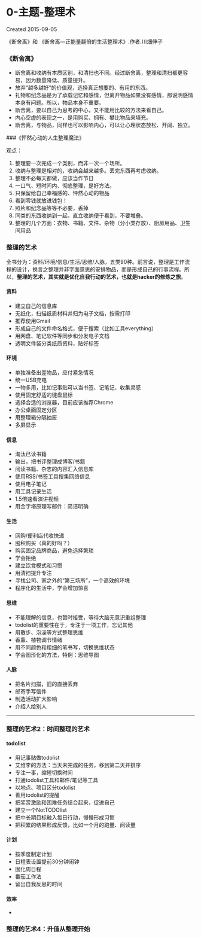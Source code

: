 # 0-主题-整理术

Created 2015-09-05

《断舍离》和 《断舍离—正能量翻倍的生活整理术》.作者.川畑伸子

### 《断舍离》

* 断舍离和收纳有本质区别，和清扫也不同。经过断舍离，整理和清扫都更容易，因为数量降低、质量提升。
* 放弃“越多越好”的价值观，选择真正想要的、有用的东西。
* 礼物和纪念品是为了承载记忆和感情，但离开物品如果没有感情，那说明感情本身有问题。所以，物品本身不重要。
* 断舍离，要以自己为思考的中心，又不能用比较的方法来看自己。
* 内心空虚的表现之一，是用购买、拥有、攀比物品来填充。
* 断舍离，与物品，同样也可以影响内心，可以让心理状态放松、开阔、独立。


###《怦然心动的人生整理魔法》

观点：
1. 整理要一次完成一个类别，而非一次一个场所。
2. 收纳与整理是相对的，收纳会越来越多。丢完东西再考虑收纳。
3. 整理不必每天都做，应该当作节日
4. 一口气、短时间内、彻底整理，是好方法。
5. 只保留给自己幸福感的、怦然心动的物品
6. 看到零钱就放进钱包！
7. 照片和纪念品等等不必要，丢掉
8. 同类的东西收纳到一起，直立收纳便于看到，不要堆叠。
9. 整理的几个方面：衣物、书籍、文件、杂物（分小类存放）、厨房用品、卫生间用品

### 整理的艺术

全书分为：资料/环境/信息/生活/思维/人脉，五类90种。前言说，整理是工作流程的设计，换言之整理并非字面意思的安排物品，而是形成自己的行事流程。所以，**整理的艺术，其实就是优化自我行动的艺术，也就是hacker的修炼之旅**。

#### 资料

- 建立自己的信息库
- 无纸化，扫描纸质材料并归为电子文档，按需打印
- 推荐使用Gmail
- 形成自己的文件命名格式，便于搜索（比如工具everything）
- 用网盘、笔记软件等同步和分发电子文档
- 透明文件袋分类纸质资料，贴好标签

#### 环境

- 单独准备出差物品，应付紧急情况
- 统一USB充电
- 一物多用，比如记事贴可以当书签、记笔记、收集灵感
- 使用固定舒适的键盘鼠标
- 选择合适的浏览器，目前应该推荐Chrome
- 办公桌面固定分区
- 用整理箱分隔抽屉
- 多屏显示

#### 信息

- 淘汰已读书籍
- 输出，把书评整理成博客/书籍
- 阅读书籍、杂志的内容汇入信息库
- 使用RSS/书签工具搜集网络信息
- 使用电子笔记
- 用工具记录生活
- 1.5倍速看演讲视频
- 用金字塔原理写邮件：简洁明确

#### 生活

- 网购/便利店代收快递
- 囤积购买（真的好吗？）
- 购买固定品牌商品，避免选择繁琐
- 学会拒绝
- 建立饮食模式和习惯
- 用清扫提升专注
- 寻找公司、家之外的“第三场所”，一个高效的环境
- 程序化的生活中，学会增加惊喜

#### 思维

- 不能理解的信息，也暂时接受，等待大脑无意识重组整理
- todolist的重要性在于，专注于一项工作，忘记其他
- 用散步、泡澡等方式整理思维
- 香薰、植物调节情绪
- 用不同颜色和粗细的笔书写，切换思维状态
- 学会图形化的方法，特例：思维导图

#### 人脉

- 把名片扫描，旧的直接丢弃
- 邮寄手写信件
- 制造活动扩大影响
- 介绍人给别人 

---


### 整理的艺术2：时间整理的艺术

#### todolist

- 用记事贴做todolist
- 艾维李的方法：当天未完成的任务，移到第二天并排序
- 专注一事，缩短切换时间
- 打通todolist工具和邮件/笔记等工具
- 以地点、项目区分todolist
- 善用todolist的提醒
- 把奖赏激励和困难任务结合起来，促进自己
- 建立一个NotTODOlist
- 把中长期目标融入每日行动，慢慢形成习惯
- 把积累的结果形成反馈，比如一个月的跑量、阅读量


#### 计划

- 按季度制定计划
- 日程表设置提前30分钟闹钟
- 固化周日程
- 番茄工作法
- 留出自我反思的时间

#### 效率

- 


### 整理的艺术4：升值从整理开始

